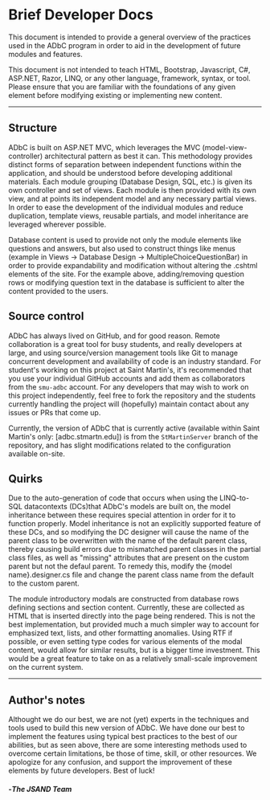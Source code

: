 # Brief Developer Docs

This document is intended to provide a general overview of the practices used in the ADbC program in order to aid in the development of future modules and features.

This document is not intended to teach HTML, Bootstrap, Javascript, C#, ASP.NET, Razor, LINQ, or any other language, framework, syntax, or tool. Please ensure that you are familiar with the foundations of any given element before modifying existing or implementing new content. 

---

## Structure

ADbC is built on ASP.NET MVC, which leverages the MVC (model-view-controller) architectural pattern as best it can. 
This methodology provides distinct forms of separation between independent functions within the application, and should be understood before developing additional materials. 
Each module grouping (Database Design, SQL, etc.) is given its own controller and set of views. Each module is then provided with its own view, and at points its independent model and any necessary partial views. 
In order to ease the development of the individual modules and reduce duplication, template views, reusable partials, and model inheritance are leveraged wherever possible. 

Database content is used to provide not only the module elements like questions and answers, but also used to construct things like menus (example in Views -> Database Design -> MultipleChoiceQuestionBar) in order to provide expandability and modification without altering the .cshtml elements of the site. 
For the example above, adding/removing question rows or modifying question text in the database is sufficient to alter the content provided to the users. 

## Source control

ADbC has always lived on GitHub, and for good reason. 
Remote collaboration is a great tool for busy students, and really developers at large, and using source/version management tools like Git to manage concurrent development and availability of code is an industry standard. 
For student's working on this project at Saint Martin's, it's recommended that you use your individual GitHub accounts and add them as collaborators from the `smu-adbc` account. 
For any developers that may wish to work on this project independently, feel free to fork the repository and the students currently handling the project will (hopefully) maintain contact about any issues or PRs that come up. 

Currently, the version of ADbC that is currently active (available within Saint Martin's only: [adbc.stmartn.edu]) is from the `StMartinServer` branch of the repository, and has slight modifications related to the configuration available on-site. 

## Quirks

Due to the auto-generation of code that occurs when using the LINQ-to-SQL datacontexts (DCs)that ADbC's models are built on, the model inheritance between these requires special attention in order for it to function properly. 
Model inheritance is not an explicitly supported feature of these DCs, and so modifying the DC designer will cause the name of the parent class to be overwritten with the name of the default parent class, thereby causing build errors due to mismatched parent classes in the partial class files, as well as "missing" attributes that are present on the custom parent but not the defaul parent. 
To remedy this, modify the {model name}.designer.cs file and change the parent class name from the default to the custom parent. 

The module introductory modals are constructed from database rows defining sections and section content. Currently, these are collected as HTML that is inserted directly into the page being rendered. This is not the best implementation, but provided much a much simpler way to account for emphasized text, lists, and other formatting anomalies. Using RTF if possible, or even setting type codes for various elements of the modal content, would allow for similar results, but is a bigger time investment. This would be a great feature to take on as a relatively small-scale improvement on the current system.

---

## Author's notes

Althought we do our best, we are not (yet) experts in the techniques and tools used to build this new version of ADbC. We have done our best to implement the features using typical best practices to the best of our abilities, but as seen above, there are some interesting methods used to overcome certain limitations, be those of time, skill, or other resources. We apologize for any confusion, and support the improvement of these elements by future developers. Best of luck!

#### -*The JSAND Team*


